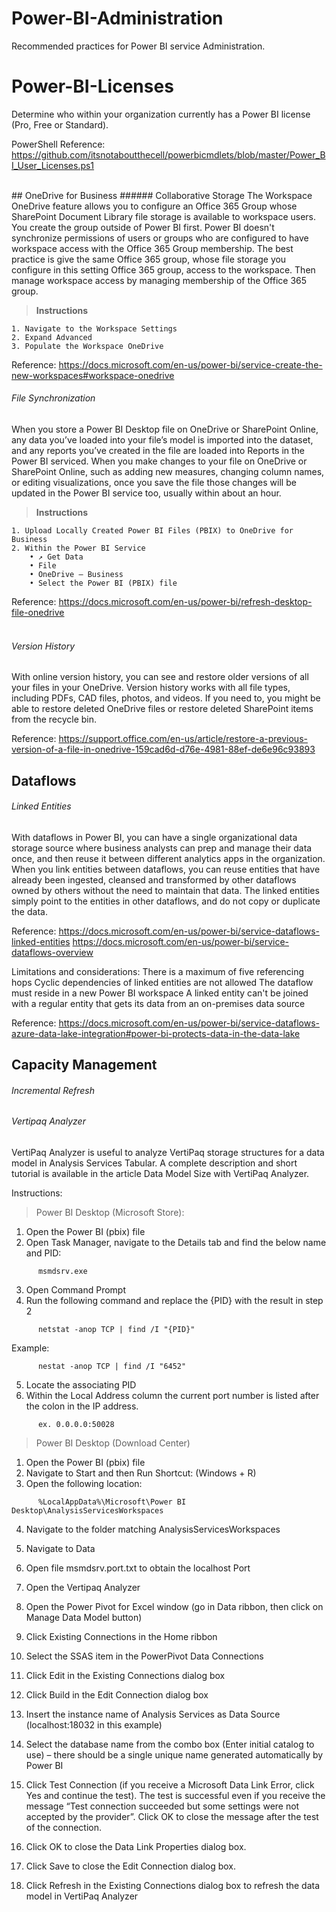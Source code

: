 # Power-BI-Administration
Recommended practices for Power BI service Administration.

# Power-BI-Licenses
Determine who within your organization currently has a Power BI license (Pro, Free or Standard).

PowerShell Reference: https://github.com/itsnotaboutthecell/powerbicmdlets/blob/master/Power_BI_User_Licenses.ps1

<br />
## OneDrive for Business
###### Collaborative Storage
The Workspace OneDrive feature allows you to configure an Office 365 Group whose SharePoint Document Library file storage is available to workspace users. You create the group outside of Power BI first. Power BI doesn't synchronize permissions of users or groups who are configured to have workspace access with the Office 365 Group membership. The best practice is give the same Office 365 group, whose file storage you configure in this setting Office 365 group, access to the workspace. Then manage workspace access by managing membership of the Office 365 group.

> **Instructions**
```
1. Navigate to the Workspace Settings
2. Expand Advanced
3. Populate the Workspace OneDrive
```
Reference: https://docs.microsoft.com/en-us/power-bi/service-create-the-new-workspaces#workspace-onedrive

###### File Synchronization
When you store a Power BI Desktop file on OneDrive or SharePoint Online, any data you’ve loaded into your file’s model is imported into the dataset, and any reports you’ve created in the file are loaded into Reports in the Power BI serviced. When you make changes to your file on OneDrive or SharePoint Online, such as adding new measures, changing column names, or editing visualizations, once you save the file those changes will be updated in the Power BI service too, usually within about an hour.

> **Instructions**
```
1. Upload Locally Created Power BI Files (PBIX) to OneDrive for Business
2. Within the Power BI Service
    • ↗ Get Data
    • File
    • OneDrive – Business
    • Select the Power BI (PBIX) file
```
Reference: https://docs.microsoft.com/en-us/power-bi/refresh-desktop-file-onedrive
<br />
<br />
###### Version History
With online version history, you can see and restore older versions of all your files in your OneDrive. Version history works with all file types, including PDFs, CAD files, photos, and videos. If you need to, you might be able to restore deleted OneDrive files or restore deleted SharePoint items from the recycle bin.

Reference: https://support.office.com/en-us/article/restore-a-previous-version-of-a-file-in-onedrive-159cad6d-d76e-4981-88ef-de6e96c93893
 

## Dataflows

###### Linked Entities
With dataflows in Power BI, you can have a single organizational data storage source where business analysts can prep and manage their data once, and then reuse it between different analytics apps in the organization. When you link entities between dataflows, you can reuse entities that have already been ingested, cleansed and transformed by other dataflows owned by others without the need to maintain that data. The linked entities simply point to the entities in other dataflows, and do not copy or duplicate the data.

Reference:
https://docs.microsoft.com/en-us/power-bi/service-dataflows-linked-entities
https://docs.microsoft.com/en-us/power-bi/service-dataflows-overview


Limitations and considerations:
There is a maximum of five referencing hops
Cyclic dependencies of linked entities are not allowed
The dataflow must reside in a new Power BI workspace
A linked entity can't be joined with a regular entity that gets its data from an on-premises data source

Reference: https://docs.microsoft.com/en-us/power-bi/service-dataflows-azure-data-lake-integration#power-bi-protects-data-in-the-data-lake


## Capacity Management


###### Incremental Refresh



###### Vertipaq Analyzer
VertiPaq Analyzer is useful to analyze VertiPaq storage structures for a data model in Analysis Services Tabular. 
A complete description and short tutorial is available in the article Data Model Size with VertiPaq Analyzer.

Instructions:
> Power BI Desktop (Microsoft Store):
1.	Open the Power BI (pbix) file
2.	Open Task Manager, navigate to the Details tab and find the below name and PID:
```
      msmdsrv.exe
```
3.	Open Command Prompt
4.  Run the following command and replace the {PID} with the result in step 2
```
      netstat -anop TCP | find /I "{PID}"
```     
Example:
```
      nestat -anop TCP | find /I "6452"
```
5.	Locate the associating PID
6.  Within the Local Address column the current port number is listed after the colon in the IP address.
```
      ex. 0.0.0.0:50028
```

> Power BI Desktop (Download Center)
1.	Open the Power BI (pbix) file
2.	Navigate to Start and then Run
      Shortcut: (Windows + R)
3.	Open the following location:
```
      %LocalAppData%\Microsoft\Power BI Desktop\AnalysisServicesWorkspaces
```
4.	Navigate to the folder matching AnalysisServicesWorkspaces
5.	Navigate to Data
6.	Open file msmdsrv.port.txt to obtain the localhost Port


7.	Open the Vertipaq Analyzer
8.	Open the Power Pivot for Excel window (go in Data ribbon, then click on Manage Data Model button)
9.	Click Existing Connections in the Home ribbon
10.	Select the SSAS item in the PowerPivot Data Connections
11.	Click Edit in the Existing Connections dialog box
12.	Click Build in the Edit Connection dialog box
13.	Insert the instance name of Analysis Services as Data Source (localhost:18032 in this example)
14.	Select the database name from the combo box (Enter initial catalog to use) – there should be a single unique name generated automatically by Power BI
15.	Click Test Connection (if you receive a Microsoft Data Link Error, click Yes and continue the test). The test is successful even if you receive the message “Test connection succeeded but some settings were not accepted by the provider”. Click OK to close the message after the test of the connection.
16.	Click OK to close the Data Link Properties dialog box.
17.	Click Save to close the Edit Connection dialog box.
18.	Click Refresh in the Existing Connections dialog box to refresh the data model in VertiPaq Analyzer
